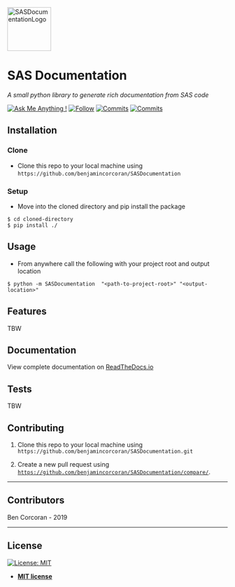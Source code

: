 

<img src="https://static.vecteezy.com/system/resources/previews/000/422/489/large_2x/vector-documents-icon.jpg" width=100 title="SASDocumentationLogo" alt="SASDocumentationLogo"> 

# SAS Documentation

*A small python library to generate rich documentation from SAS code*

[![Ask Me Anything !](https://img.shields.io/badge/Ask%20me-anything-1abc9c.svg)](https://GitHub.com/benjamincorcoran/ama)
[![Follow](https://img.shields.io/github/followers/benjamincorcoran.svg?label=Follow&style=plastic)](https://GitHub.com/benjamincorcoran/)
[![Commits](https://img.shields.io/github/commit-activity/y/benjamincorcoran/SASDocumentation.svg)](https://GitHub.com/benjamincorcoran/)
[![Commits](https://img.shields.io/github/last-commit/benjamincorcoran/SASDocumentation.svg)](https://GitHub.com/benjamincorcoran/)



## Installation


### Clone

- Clone this repo to your local machine using `https://github.com/benjamincorcoran/SASDocumentation`

### Setup


* Move into the cloned directory and pip install the package

```shell
$ cd cloned-directory
$ pip install ./
```

## Usage 

* From anywhere call the following with your project root and output location

```shell
$ python -m SASDocumentation  "<path-to-project-root>" "<output-location>"
```

## Features

TBW

## Documentation 

View complete documentation on [ReadTheDocs.io](https://sasdocumentation.readthedocs.io/en/latest/index.html) 

## Tests 

TBW

## Contributing

1. Clone this repo to your local machine using `https://github.com/benjamincorcoran/SASDocumentation.git`

2. Create a new pull request using <a href="https://github.com/benjamincorcoran/SASDocumentation/compare/" target="_blank">`https://github.com/benjamincorcoran/SASDocumentation/compare/`</a>.

---

## Contributors

Ben Corcoran - 2019

---

## License

[![License: MIT](https://img.shields.io/badge/License-MIT-yellow.svg)](https://opensource.org/licenses/MIT)

- **[MIT license](http://opensource.org/licenses/mit-license.php)**